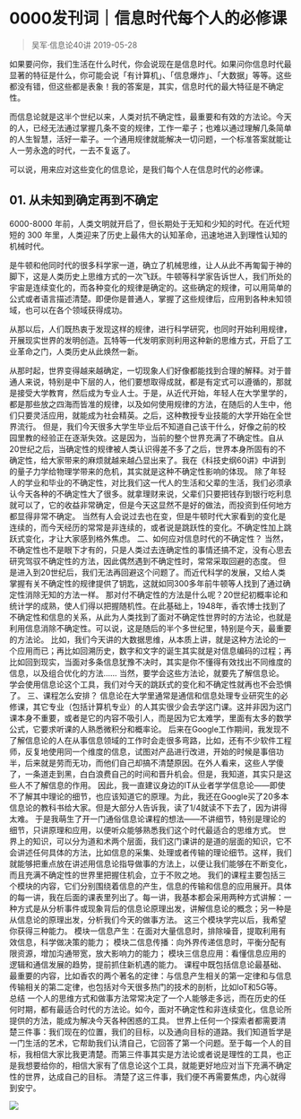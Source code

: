 # 0000发刊词｜信息时代每个人的必修课
> 吴军·信息论40讲
2019-05-28

如果要问你，我们生活在什么时代，你会说现在是信息时代。如果问你信息时代最显著的特征是什么，你可能会说「有计算机」、「信息爆炸」、「大数据」等等。这些都没有错，但这些都是表象！我的答案是，其实，信息时代的最大特征是不确定性。

而信息论就是这半个世纪以来，人类对抗不确定性，最重要和有效的方法论。今天的人，已经无法通过掌握几条不变的规律，工作一辈子；也难以通过理解几条简单的人生智慧，活好一辈子。一个通用规律就能解决一切问题，一个标准答案就能让人一劳永逸的时代，一去不复返了。

可以说，用来应对这些变化的信息论，是我们每个人在信息时代的必修课。

## 01. 从未知到确定再到不确定

6000-8000 年前，人类文明就开启了，但长期处于无知和少知的时代。在近代短短的 300 年里，人类迎来了历史上最伟大的认知革命，迅速地进入到理性认知的机械时代。

是牛顿和他同时代的很多科学家一道，确立了机械思维，让人从此不再匍匐于神的脚下，这是人类历史上思维方式的一次飞跃。牛顿等科学家告诉世人，我们所处的宇宙是连续变化的，而各种变化的规律是确定的。这些确定的规律，可以用简单的公式或者语言描述清楚。即便你是普通人，掌握了这些规律后，应用到各种未知领域，也可以在各个领域获得成功。

从那以后，人们既热衷于发现这样的规律，进行科学研究，也同时开始利用规律，开展现实世界的发明创造。瓦特等一代发明家则利用这种新的思维方式，开启了工业革命之门，人类历史从此焕然一新。

从那时起，世界变得越来越确定，一切现象人们好像都能找到合理的解释。对于普通人来说，特别是中下层的人，他们要想取得成就，都是有定式可以遵循的，那就是接受大学教育，然后成为专业人士。于是，从近代开始，年轻人在大学里学的，都是那些放之四海而皆准的规律，以及如何使用规律的方法，在随后的人生中，他们只要灵活应用，就能成为社会精英。之后，这种教授专业技能的大学开始在全世界流行。
但是，我们今天很多大学生毕业后不知道自己该干什么，好像之前的校园里教的经验正在逐渐失效。这是因为，当前的整个世界充满了不确定性。自从20世纪之后，当确定性的规律被人类认识得差不多了之后，世界本身所固有的不确定性，给大家带来的麻烦就越来越凸显出来了。我在《科技史纲60讲》中讲到的量子力学给物理学带来的危机，其实就是这种不确定性影响的体现。
除了年轻人的学业和毕业的不确定性，对比我们这一代人的生活和父辈的生活，我们必须承认今天各种的不确定性大了很多。就拿理财来说，父辈们只要把钱存到银行吃利息就可以了，它的收益非常确定，但是今天这显然不是好的做法，而投资到任何地方都显得非常不确定。
当然有人会说过去也在变，但是牛顿时代大家看到的变化是连续的，而今天经历的常常是非连续的，或者说是跳跃性的变化。不确定性加上跳跃式变化，才让大家感到格外焦虑。
二、如何应对信息时代的不确定性？
当然，不确定性也不是眼下才有的，只是人类过去连确定性的事情还搞不定，没有心思去研究驾驭不确定性的方法，因此偶然遇到不确定性时，常常采取回避的态度。
但是进入到20世纪后，我们无法再回避这个问题了。而近代科学的发展，又给人类掌握有关不确定性的规律提供了钥匙，这就如同300多年前牛顿等人找到了通过确定性消除无知的方法一样。
那对付不确定性的方法是什么呢？20世纪初概率论和统计学的成熟，使人们得以把握随机性。在此基础上，1948年，香农博士找到了不确定性和信息的关系，从此为人类找到了面对不确定性世界时的方法论，也就是利用信息消除不确定性。可以说，这是随后的半个多世纪里，特别是今天，最重要的方法论。
比如，我们今天讲的大数据思维，从本质上讲，就是这种方法论的一个应用而已；再比如回溯历史，数字和文字的诞生其实就是对信息编码的过程；再比如回到现实，当面对多条信息犹豫不决时，其实是你不懂得有效找出不同维度的信息，以及组合优化的方法……
当然，要学会这些方法论，就要先了解信息论。学会使用信息论这个工具，我们对今天的跳跃式的变化和不确定性就再也不会恐惧了。
三、课程怎么安排？
信息论在大学里通常是通信和信息处理专业研究生的必修课，其它专业（包括计算机专业）的人其实很少会去学这门课。这并非因为这门课本身不重要，或者是它的内容不吸引人，而是因为它太难学，里面有太多的数学公式，它要求听课的人熟悉微积分和概率论。
后来在Google工作期间，我发现不了解信息论的人在从事信息领域的工作时会走很多弯路，比如，还有不少软件工程师，反复地使用同一个维度的信息，试图对产品进行改进，开始的时候是事倍功半，后来就是劳而无功，而他们自己却搞不清楚原因。在外人看来，这些人学傻了，一条道走到黑，白白浪费自己的时间和晋升机会。但是，我知道，其实只是这些人不了解信息的作用。
因此，我一直建议身边的IT从业者学学信息论——即使不了解其中理论的细节，也应该知道它的原理。为此，我还在Google买了20多本信息论的教科书给大家。但是大部分人告诉我，读了1/4就读不下去了，因为讲得太难。
于是我萌生了开一门通俗信息论课程的想法——不讲细节，特别是理论的细节，只讲原理和应用，以便听众能够熟悉我们这个时代最适合的思维方式。
世界上的知识，可以分为道和术两个层面，我们这门课讲的是道的层面的知识，它不会讲述任何具体的方法，比如信息的采集、处理或者传输的理论细节。这样，我们就能够把重点放在讲述用信息论指导做事的方法上，以便让我们能够在不断变化，而且充满不确定性的世界里把握住机会，立于不败之地。
我们的课程主要包括三个模块的内容，它们分别围绕着信息的产生，信息的传输和信息的应用展开。具体的每一讲，我在后面的课表里列出了。每一讲，我基本都会采用两种方式讲解：一种方式是从分析事件或现象背后的信息论原理出发，讲解信息论的概念；另一种是从信息论的原理出发，分析我们今天的做事方法。
这三个模块学完以后，我希望你获得三种能力。
模块一信息产生：在面对大量信息时，排除噪音，提取利用有效信息，科学做决策的能力；
模块二信息传播：向外界传递信息时，平衡分配有限资源，增加沟通带宽，放大影响力的能力；
模块三信息应用：看懂信息应用的逻辑和通信发展的趋势，提前抓住新机遇的能力。
课程中既包括信息论最基础、最重要的内容，比如香农的两个著名的定律：与信息产生相关的第一定律和与信息传输相关的第二定律，也包括对今天很多热门的技术的剖析，比如IoT和5G等。
总结
一个人的思维方式和做事方法常常决定了一个人能够走多远，而在历史的任何时期，都有最适合时代的方法论。如今，面对不确定性和非连续变化，信息论所提供的方法，能成为解决今天各种困惑的工具。
世界上任何一个探索者都需要清楚三件事：我们现在的位置，我们的目标，以及通向目标的道路。我们知道哲学是一门生活的艺术，它帮助我们认清自己，它回答了第一个问题。至于每一个人的目标，我相信大家比我更清楚。而第三件事其实是方法论或者说是理性的工具，也正是我想要给你的，相信大家有了信息论这个工具，就能更好地应对当下充满不确定性的世界，达成自己的目标。
清楚了这三件事，我们便不再需要焦虑，内心就得到安宁。

![](https://raw.githubusercontent.com/dalong0514/selfstudy/master/图片链接/吴军/2019030.jpg)